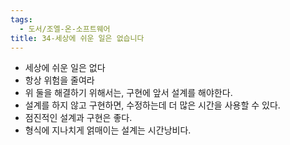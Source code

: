 ```yaml
---
tags:
  - 도서/조엘-온-소프트웨어
title: 34-세상에 쉬운 일은 없습니다
---
```




- 세상에 쉬운 일은 없다
- 항상 위험을 줄여라
- 위 둘을 해결하기 위해서는, 구현에 앞서 설계를 해야한다.
- 설계를 하지 않고 구현하면, 수정하는데 더 많은 시간을 사용할 수 있다.
- 점진적인 설계과 구현은 좋다. 
- 형식에 지나치게 얽매이는 설계는 시간낭비다.
